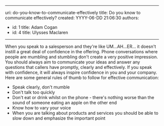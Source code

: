 

---
uri: do-you-know-to-communicate-effectively
title: Do you know to communicate effectively?
created: YYYY-06-DD 21:06:30
authors:
  - id: 1
    title: Adam Cogan
  - id: 4
    title: Ulysses Maclaren
---




<span class='intro'> <p>When you speak to a salesperson and they're like UM...AH...ER...&#160;it doesn't instill a great deal of confidence in the offering. Phone conversations where people are mumbling and stumbling don't create a very positive impression. You should always aim to communicate your ideas and answer any questions that callers have promptly, clearly and effectively. If you speak with confidence, it will always inspire confidence in you and your company. Here are some general rules of thumb to follow for effective communication&#58;</p> </span>

<ul><li>Speak clearly, don't mumble<br></li><li>Don't talk too quickly</li><li>Don't eat or drink whilst on the phone - there's nothing worse than the sound of someone eating an apple on the other end</li><li>Know how to vary your voice</li><li>When you are talking about products and services you should be able to slow down and emphasize the important point<br></li></ul>


